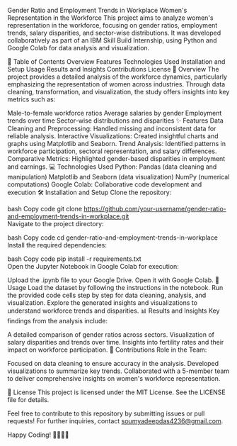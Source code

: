 Gender Ratio and Employment Trends in Workplace
Women's Representation in the Workforce
This project aims to analyze women's representation in the workforce, focusing on gender ratios, employment trends, salary disparities, and sector-wise distributions. It was developed collaboratively as part of an IBM Skill Build Internship, using Python and Google Colab for data analysis and visualization.

📑 Table of Contents
Overview
Features
Technologies Used
Installation and Setup
Usage
Results and Insights
Contributions
License
🌟 Overview
The project provides a detailed analysis of the workforce dynamics, particularly emphasizing the representation of women across industries. Through data cleaning, transformation, and visualization, the study offers insights into key metrics such as:

Male-to-female workforce ratios
Average salaries by gender
Employment trends over time
Sector-wise distributions and disparities
✨ Features
Data Cleaning and Preprocessing: Handled missing and inconsistent data for reliable analysis.
Interactive Visualizations: Created insightful charts and graphs using Matplotlib and Seaborn.
Trend Analysis: Identified patterns in workforce participation, sectoral representation, and salary differences.
Comparative Metrics: Highlighted gender-based disparities in employment and earnings.
💻 Technologies Used
Python:
Pandas (data cleaning and manipulation)
Matplotlib and Seaborn (data visualization)
NumPy (numerical computations)
Google Colab:
Collaborative code development and execution
🛠 Installation and Setup
Clone the repository:

bash
Copy code
git clone https://github.com/your-username/gender-ratio-and-employment-trends-in-workplace.git  
Navigate to the project directory:

bash
Copy code
cd gender-ratio-and-employment-trends-in-workplace  
Install the required dependencies:

bash
Copy code
pip install -r requirements.txt  
Open the Jupyter Notebook in Google Colab for execution:

Upload the .ipynb file to your Google Drive.
Open it with Google Colab.
🚀 Usage
Load the dataset by following the instructions in the notebook.
Run the provided code cells step by step for data cleaning, analysis, and visualization.
Explore the generated insights and visualizations to understand workforce trends and disparities.
📊 Results and Insights
Key findings from the analysis include:

A detailed comparison of gender ratios across sectors.
Visualization of salary disparities and trends over time.
Insights into fertility rates and their impact on workforce participation.
🤝 Contributions
Role in the Team:

Focused on data cleaning to ensure accuracy in the analysis.
Developed visualizations to summarize key trends.
Collaborated with a 5-member team to deliver comprehensive insights on women's workforce representation.

📜 License
This project is licensed under the MIT License. See the LICENSE file for details.

Feel free to contribute to this repository by submitting issues or pull requests!
For further inquiries, contact soumyadeepdas4236@gmail.com.

Happy Coding! 👩‍💻👨‍💻






